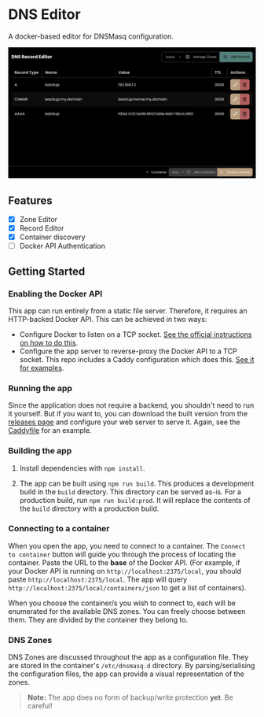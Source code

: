 # DNS Editor

A docker-based editor for DNSMasq configuration.

![img.png](img.png)

## Features

- [x] Zone Editor
- [x] Record Editor
- [x] Container discovery
- [ ] Docker API Authentication

## Getting Started

### Enabling the Docker API

This app can run entirely from a static file server. Therefore, it requires an HTTP-backed Docker API. This can be
achieved in two ways:

- Configure Docker to listen on a TCP
  socket. [See the official instructions on how to do this](https://docs.docker.com/engine/daemon/remote-access/#enable-remote-access).
- Configure the app server to reverse-proxy the Docker API to a TCP socket. This repo includes a Caddy configuration
  which does this. [See it for examples](./Caddyfile).

### Running the app

Since the application does not require a backend, you shouldn't need to run it yourself. But if you want to, you can
download the built version from the [releases page](https://github.com/j-cake/dnsmasq-frontend/releases) and configure
your web server to serve it. Again, see the [Caddyfile](./Caddyfile) for an example.

### Building the app

1. Install dependencies with `npm install`.

2. The app can be built using `npm run build`. This produces a development build in the `build` directory. This
   directory can be served as-is. For a production build, run `npm run build:prod`. It will replace the contents of the
   `build` directory with a production build.

### Connecting to a container

When you open the app, you need to connect to a container. The `Connect to container` button will guide you through the
process of locating the container. Paste the URL to the **base** of the Docker API. (For example, if your Docker API is
running on `http://localhost:2375/local`, you should paste `http://localhost:2375/local`. The app will query
`http://localhost:2375/local/containers/json` to get a list of containers).

When you choose the container/s you wish to connect to, each will be enumerated for the available DNS zones. You can
freely choose between them. They are divided by the container they belong to.

### DNS Zones

DNS Zones are discussed throughout the app as a configuration file. They are stored in the container's `/etc/dnsmasq.d`
directory. By parsing/serialising the configuration files, the app can provide a visual representation of the zones.

> **Note:** The app does no form of backup/write protection **yet**. Be careful!